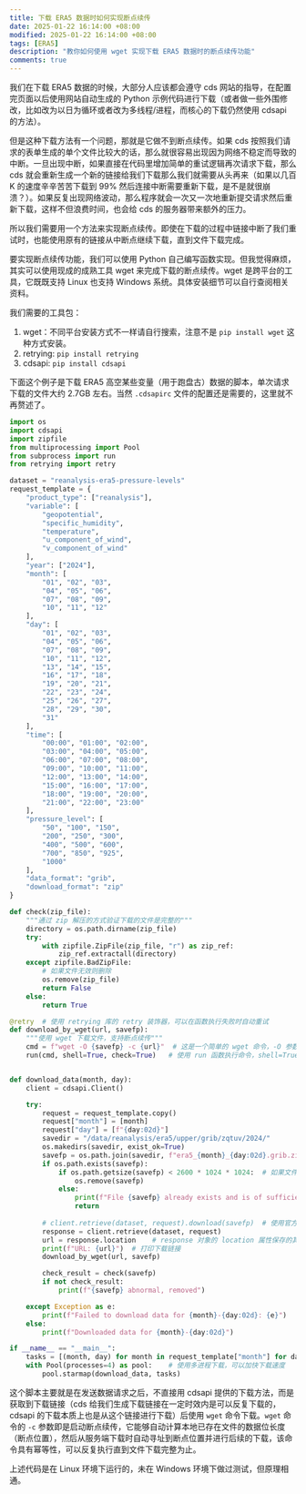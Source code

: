 ```yaml
---
title: 下载 ERA5 数据时如何实现断点续传
date: 2025-01-22 16:14:00 +08:00
modified: 2025-01-22 16:14:00 +08:00
tags: [ERA5]
description: "教你如何使用 wget 实现下载 ERA5 数据时的断点续传功能"
comments: true
---
```

我们在下载 ERA5 数据的时候，大部分人应该都会遵守 cds 网站的指导，在配置完页面以后使用网站自动生成的 Python 示例代码进行下载（或者做一些外围修改，比如改为以日为循环或者改为多线程/进程，而核心的下载仍然使用 cdsapi 的方法）。

但是这种下载方法有一个问题，那就是它做不到断点续传。如果 cds 按照我们请求的表单生成的单个文件比较大的话，那么就很容易出现因为网络不稳定而导致的中断。一旦出现中断，如果直接在代码里增加简单的重试逻辑再次请求下载，那么 cds 就会重新生成一个新的链接给我们下载那么我们就需要从头再来（如果以几百 K 的速度辛辛苦苦下载到 99% 然后连接中断需要重新下载，是不是就很崩溃？）。如果反复出现网络波动，那么程序就会一次又一次地重新提交请求然后重新下载，这样不但浪费时间，也会给 cds 的服务器带来额外的压力。

所以我们需要用一个方法来实现断点续传。即使在下载的过程中链接中断了我们重试时，也能使用原有的链接从中断点继续下载，直到文件下载完成。

要实现断点续传功能，我们可以使用 Python 自己编写函数实现。但我觉得麻烦，其实可以使用现成的成熟工具 wget 来完成下载的断点续传。wget 是跨平台的工具，它既既支持 Linux 也支持 Windows 系统。具体安装细节可以自行查阅相关资料。

我们需要的工具包：
1. wget：不同平台安装方式不一样请自行搜索，注意不是 `pip install wget` 这种方式安装。
2. retrying: `pip install retrying`
3. cdsapi: `pip install cdsapi`

下面这个例子是下载 ERA5 高空某些变量（用于跑盘古）数据的脚本，单次请求下载的文件大约 2.7GB 左右。当然 `.cdsapirc` 文件的配置还是需要的，这里就不再赘述了。

```python
import os
import cdsapi
import zipfile
from multiprocessing import Pool
from subprocess import run
from retrying import retry

dataset = "reanalysis-era5-pressure-levels"
request_template = {
    "product_type": ["reanalysis"],
    "variable": [
        "geopotential",
        "specific_humidity",
        "temperature",
        "u_component_of_wind",
        "v_component_of_wind"
    ],
    "year": ["2024"],
    "month": [
        "01", "02", "03",
        "04", "05", "06",
        "07", "08", "09",
        "10", "11", "12"
    ],
    "day": [
        "01", "02", "03",
        "04", "05", "06",
        "07", "08", "09",
        "10", "11", "12",
        "13", "14", "15",
        "16", "17", "18",
        "19", "20", "21",
        "22", "23", "24",
        "25", "26", "27",
        "28", "29", "30",
        "31"
    ],
    "time": [
        "00:00", "01:00", "02:00",
        "03:00", "04:00", "05:00",
        "06:00", "07:00", "08:00",
        "09:00", "10:00", "11:00",
        "12:00", "13:00", "14:00",
        "15:00", "16:00", "17:00",
        "18:00", "19:00", "20:00",
        "21:00", "22:00", "23:00"
    ],
    "pressure_level": [
        "50", "100", "150",
        "200", "250", "300",
        "400", "500", "600",
        "700", "850", "925",
        "1000"
    ],
    "data_format": "grib",
    "download_format": "zip"
}

def check(zip_file):
    """通过 zip 解压的方式验证下载的文件是完整的"""
    directory = os.path.dirname(zip_file)
    try:
        with zipfile.ZipFile(zip_file, "r") as zip_ref:
            zip_ref.extractall(directory)
    except zipfile.BadZipFile:
        # 如果文件无效则删除
        os.remove(zip_file)
        return False
    else:
        return True

@retry  # 使用 retrying 库的 retry 装饰器，可以在函数执行失败时自动重试
def download_by_wget(url, savefp):
    """使用 wget 下载文件，支持断点续传"""
    cmd = f"wget -O {savefp} -c {url}"  # 这是一个简单的 wget 命令，-O 参数指定保存的文件名，-c 参数表示断点续传
    run(cmd, shell=True, check=True)   # 使用 run 函数执行命令，shell=True 表示使用 shell 执行，check=True 表示如果命令执行失败则抛出异常


def download_data(month, day):
    client = cdsapi.Client()

    try:
        request = request_template.copy()
        request["month"] = [month]
        request["day"] = [f"{day:02d}"]
        savedir = "/data/reanalysis/era5/upper/grib/zqtuv/2024/"
        os.makedirs(savedir, exist_ok=True)
        savefp = os.path.join(savedir, f"era5_{month}_{day:02d}.grib.zip")
        if os.path.exists(savefp):
            if os.path.getsize(savefp) < 2600 * 1024 * 1024:  # 如果文件小于 2.6GB 则删除，因为这个文件大小是正常的文件大小
                os.remove(savefp)
            else:
                print(f"File {savefp} already exists and is of sufficient size, skipping")
                return
        
        # client.retrieve(dataset, request).download(savefp)  # 使用官方示例脚本的下载方法，该方法无法完成断点续传的功能
        response = client.retrieve(dataset, request)
        url = response.location    # response 对象的 location 属性保存的其实是下载的 URL，也不知道为什么要这样取名
        print(f"URL: {url}")  # 打印下载链接
        download_by_wget(url, savefp)

        check_result = check(savefp)
        if not check_result:
            print(f"{savefp} abnormal, removed")

    except Exception as e:
        print(f"Failed to download data for {month}-{day:02d}: {e}")
    else:
        print(f"Downloaded data for {month}-{day:02d}")

if __name__ == "__main__":
    tasks = [(month, day) for month in request_template["month"] for day in range(1, 32)]
    with Pool(processes=4) as pool:    # 使用多进程下载，可以加快下载速度
        pool.starmap(download_data, tasks)
```

这个脚本主要就是在发送数据请求之后，不直接用 cdsapi 提供的下载方法，而是获取到下载链接（cds 给我们生成下载链接在一定时效内是可以反复下载的，cdsapi 的下载本质上也是从这个链接进行下载）后使用 `wget` 命令下载。`wget` 命令的 `-c` 参数即是启动断点续传，它能够自动计算本地已存在文件的数据位长度（断点位置），然后从服务端下载时自动寻址到断点位置并进行后续的下载，该命令具有幂等性，可以反复执行直到文件下载完整为止。

上述代码是在 Linux 环境下运行的，未在 Windows 环境下做过测试，但原理相通。
